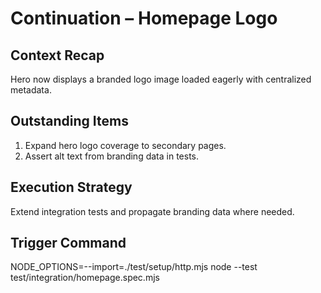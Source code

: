 # Continuation – Homepage Logo

## Context Recap
Hero now displays a branded logo image loaded eagerly with centralized metadata.

## Outstanding Items
1. Expand hero logo coverage to secondary pages.
2. Assert alt text from branding data in tests.

## Execution Strategy
Extend integration tests and propagate branding data where needed.

## Trigger Command
NODE_OPTIONS=--import=./test/setup/http.mjs node --test test/integration/homepage.spec.mjs
